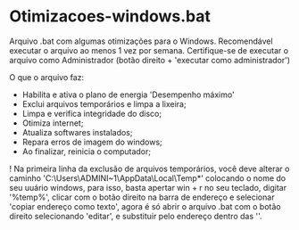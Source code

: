# Otimizacoes-windows.bat

Arquivo .bat com algumas otimizações para o Windows.
Recomendável executar o arquivo ao menos 1 vez por semana.
Certifique-se de executar o arquivo como Administrador (botão direito + 'executar como administrador')

O que o arquivo faz:
- Habilita e ativa o plano de energia 'Desempenho máximo'
- Exclui arquivos temporários e limpa a lixeira;
- Limpa e verifica integridade do disco;
- Otimiza internet;
- Atualiza softwares instalados;
- Repara erros de imagem do windows;
- Ao finalizar, reinicia o computador;

! Na primeira linha da exclusão de arquivos temporários, você deve alterar o caminho 'C:\Users\ADMINI~1\AppData\Local\Temp\*' colocando o nome do seu uuário windows, para isso, basta apertar win + r no seu teclado, digitar '%temp%', clicar com o botão direito na barra de endereço e selecionar 'copiar endereço como texto', agora é só abrir o arquivo .bat com o botão direito selecionando 'editar', e substituir pelo endereço dentro das ''.
